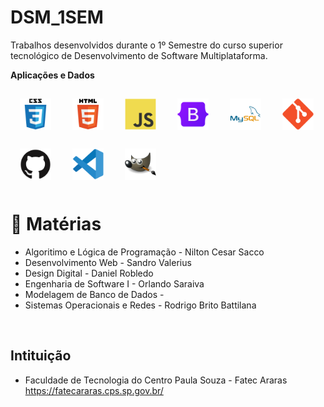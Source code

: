 # DSM_1SEM
Trabalhos desenvolvidos durante o 1º Semestre do curso superior tecnológico de Desenvolvimento de Software Multiplataforma.

**Aplicações e Dados**

<div>  
<img height="50em" align="center" style="padding:15px;" src="https://raw.githubusercontent.com/devicons/devicon/1119b9f84c0290e0f0b38982099a2bd027a48bf1/icons/css3/css3-original-wordmark.svg"/>
<img height="50em" align="center" style="padding:15px;" src="https://raw.githubusercontent.com/devicons/devicon/1119b9f84c0290e0f0b38982099a2bd027a48bf1/icons/html5/html5-original-wordmark.svg">
<img height="50em" align="center" style="padding:15px;" src="https://raw.githubusercontent.com/devicons/devicon/1119b9f84c0290e0f0b38982099a2bd027a48bf1/icons/javascript/javascript-original.svg"/>
<img height="50em" align="center" style="padding:15px;" src="https://raw.githubusercontent.com/devicons/devicon/1119b9f84c0290e0f0b38982099a2bd027a48bf1/icons/bootstrap/bootstrap-original.svg"/>
<img height="50em" align="center" style="padding:15px;" src="https://raw.githubusercontent.com/devicons/devicon/1119b9f84c0290e0f0b38982099a2bd027a48bf1/icons/mysql/mysql-original-wordmark.svg"/>
<img height="50em" align="center" style="padding:15px;" src="https://raw.githubusercontent.com/devicons/devicon/1119b9f84c0290e0f0b38982099a2bd027a48bf1/icons/git/git-original.svg"/>
<img height="50em" align="center" style="padding:15px;" src="https://raw.githubusercontent.com/devicons/devicon/1119b9f84c0290e0f0b38982099a2bd027a48bf1/icons/github/github-original.svg"/>
<img height="50em" align="center" style="padding:15px;"src="https://raw.githubusercontent.com/devicons/devicon/1119b9f84c0290e0f0b38982099a2bd027a48bf1/icons/vscode/vscode-original.svg"/>
<img height="50em" align="center" style="padding:15px;"src="https://raw.githubusercontent.com/devicons/devicon/1119b9f84c0290e0f0b38982099a2bd027a48bf1/icons/gimp/gimp-original.svg"/>
</div>  

# :closed_book: Matérias

- Algoritimo e Lógica de Programação - Nilton Cesar Sacco <br/>
- Desenvolvimento Web - Sandro Valerius  <br/>
- Design Digital - Daniel Robledo  <br/>
- Engenharia de Software I - Orlando Saraiva <br/>
- Modelagem de Banco de Dados - <br/>
- Sistemas Operacionais e Redes - Rodrigo Brito Battilana <br/>
<br>

## Intituição
- Faculdade de Tecnologia do Centro Paula Souza - Fatec Araras<br/>
https://fatecararas.cps.sp.gov.br/

<br>
